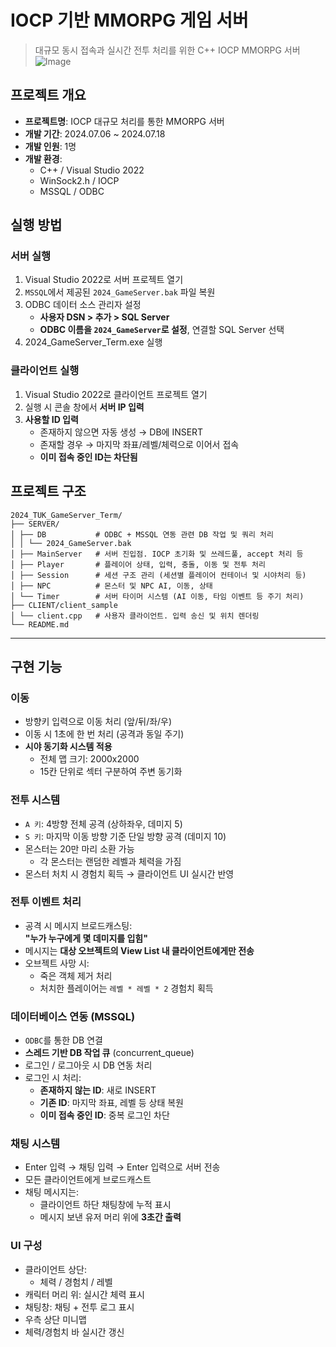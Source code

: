 # IOCP 기반 MMORPG 게임 서버

> 대규모 동시 접속과 실시간 전투 처리를 위한 C++ IOCP MMORPG 서버  
![Image](https://github.com/user-attachments/assets/657a8f98-df12-4bb2-904b-fcf83112358d)

## 프로젝트 개요

- **프로젝트명**: IOCP 대규모 처리를 통한 MMORPG 서버
- **개발 기간**: 2024.07.06 ~ 2024.07.18
- **개발 인원**: 1명
- **개발 환경**:  
  - C++ / Visual Studio 2022  
  - WinSock2.h / IOCP  
  - MSSQL / ODBC  


## 실행 방법

### 서버 실행

1. Visual Studio 2022로 서버 프로젝트 열기  
2. `MSSQL`에서 제공된 `2024_GameServer.bak` 파일 복원  
3. ODBC 데이터 소스 관리자 설정
   - **사용자 DSN > 추가 > SQL Server**  
   - **ODBC 이름을 `2024_GameServer`로 설정**, 연결할 SQL Server 선택  
4. 2024_GameServer_Term.exe 실행  

### 클라이언트 실행

1. Visual Studio 2022로 클라이언트 프로젝트 열기  
2. 실행 시 콘솔 창에서 **서버 IP 입력**  
3. **사용할 ID 입력**  
   - 존재하지 않으면 자동 생성 → DB에 INSERT  
   - 존재할 경우 → 마지막 좌표/레벨/체력으로 이어서 접속  
   - **이미 접속 중인 ID는 차단됨**



## 프로젝트 구조
```
2024_TUK_GameServer_Term/
├── SERVER/
│ ├── DB           # ODBC + MSSQL 연동 관련 DB 작업 및 쿼리 처리
│ │ └── 2024_GameServer.bak
│ ├── MainServer   # 서버 진입점. IOCP 초기화 및 쓰레드풀, accept 처리 등
│ ├── Player       # 플레이어 상태, 입력, 충돌, 이동 및 전투 처리
│ ├── Session      # 세션 구조 관리 (세션별 플레이어 컨테이너 및 시야처리 등)
│ ├── NPC          # 몬스터 및 NPC AI, 이동, 상태
│ └── Timer        # 서버 타이머 시스템 (AI 이동, 타임 이벤트 등 주기 처리)
├── CLIENT/client_sample
│ └── client.cpp   # 사용자 클라이언트. 입력 송신 및 위치 렌더링
└── README.md
```

---

## 구현 기능

### 이동

- 방향키 입력으로 이동 처리 (앞/뒤/좌/우)
- 이동 시 1초에 한 번 처리 (공격과 동일 주기)
- **시야 동기화 시스템 적용**  
  - 전체 맵 크기: 2000x2000  
  - 15칸 단위로 섹터 구분하여 주변 동기화



### 전투 시스템

- `A 키`: 4방향 전체 공격 (상하좌우, 데미지 5)
- `S 키`: 마지막 이동 방향 기준 단일 방향 공격 (데미지 10)
- 몬스터는 20만 마리 소환 가능  
  - 각 몬스터는 랜덤한 레벨과 체력을 가짐
- 몬스터 처치 시 경험치 획득 → 클라이언트 UI 실시간 반영



### 전투 이벤트 처리

- 공격 시 메시지 브로드캐스팅:  
  **"누가 누구에게 몇 데미지를 입힘"**
- 메시지는 **대상 오브젝트의 View List 내 클라이언트에게만 전송**
- 오브젝트 사망 시:
  - 죽은 객체 제거 처리
  - 처치한 플레이어는 `레벨 * 레벨 * 2` 경험치 획득



### 데이터베이스 연동 (MSSQL)

- `ODBC`를 통한 DB 연결  
- **스레드 기반 DB 작업 큐** (concurrent_queue)
- 로그인 / 로그아웃 시 DB 연동 처리
- 로그인 시 처리:
  - **존재하지 않는 ID**: 새로 INSERT
  - **기존 ID**: 마지막 좌표, 레벨 등 상태 복원
  - **이미 접속 중인 ID**: 중복 로그인 차단



### 채팅 시스템

- Enter 입력 → 채팅 입력 → Enter 입력으로 서버 전송
- 모든 클라이언트에게 브로드캐스트
- 채팅 메시지는:
  - 클라이언트 하단 채팅창에 누적 표시
  - 메시지 보낸 유저 머리 위에 **3초간 출력**



### UI 구성

- 클라이언트 상단:
  - 체력 / 경험치 / 레벨
- 캐릭터 머리 위: 실시간 체력 표시
- 채팅창: 채팅 + 전투 로그 표시
- 우측 상단 미니맵
- 체력/경험치 바 실시간 갱신


